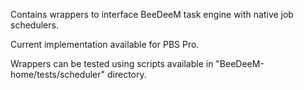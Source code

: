 Contains wrappers to interface BeeDeeM task engine with native job schedulers.

Current implementation available for PBS Pro.

Wrappers can be tested using scripts available in "BeeDeeM-home/tests/scheduler" directory.

